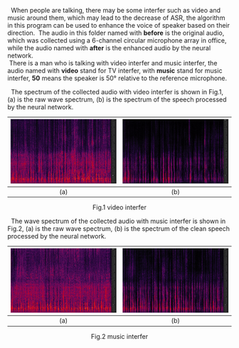 
 &nbsp; When people are talking, there may be some interfer such as video and music around them, which may lead to the decrease of ASR, the algorithm in this program can be used to enhance the voice of speaker based on their direction.
 &nbsp;The audio in this folder named with **before** is the original audio, which was collected using a 6-channel circular microphone array in office, while the audio named with **after** is the  enhanced audio by the neural network.<br>
 &nbsp;There is a man who is talking with video interfer and music interfer, the audio named with **video** stand for TV interfer, with **music** stand for music interfer, **50** means the speaker is 50° relative to the reference microphone.

  &nbsp; The spectrum of the collected audio with video interfer is shown in Fig.1, (a) is the raw wave spectrum, (b) is the spectrum of the speech processed by the neural network.
  
| ![Image A](before_video.png) | ![Image B](after_video.png) |
|:---:|:---:|
| (a) | (b) |

<p align="center">
Fig.1 video interfer
</p>

  &nbsp; The wave spectrum of  the collected audio with music interfer is shown in Fig.2, (a) is the raw wave spectrum, (b) is the spectrum of the clean speech processed by the neural network.
  
| ![Image A](before_music.png) | ![Image B](after_music.png) |
|:---:|:---:|
| (a) | (b) |


<p align="center">
Fig.2 music interfer
</p>
